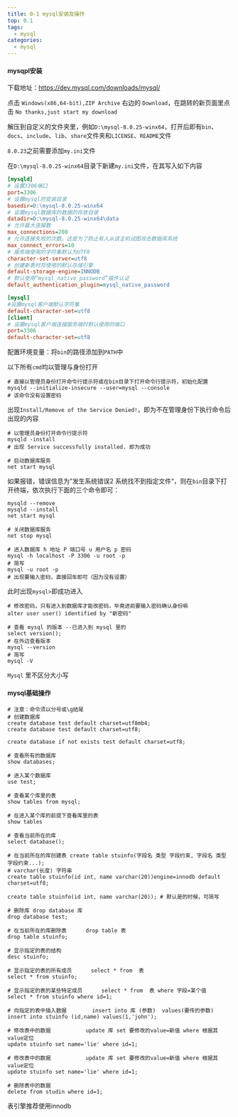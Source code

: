 ```yaml
---
title: 0-1 mysql安装及操作
top: 0.1
tags:
  - mysql
categories:
  - mysql
---
```


<h4>mysqpl安装</h4>

下载地址：https://dev.mysql.com/downloads/mysql/

点击 `Windows(x86,64-bit),ZIP Archive` 右边的 `Download`，在跳转的新页面里点击 `No thanks,just start my download`

解压到自定义的文件夹里，例如`D:\mysql-8.0.25-winx64`，打开后即有`bin`、`docs`、`include`、`lib`、`share`文件夹和`LICENSE`、`README`文件

`8.0.23`之前需要添加`my.ini`文件

在`D:\mysql-8.0.25-winx64`目录下新建`my.ini`文件，在其写入如下内容

```ini
[mysqld]
# 设置3306端口
port=3306
# 设置mysql的安装目录
basedir=D:\mysql-8.0.25-winx64
# 设置mysql数据库的数据的存放目录
datadir=D:\mysql-8.0.25-winx64\data
# 允许最大连接数
max_connections=200
# 允许连接失败的次数。这是为了防止有人从该主机试图攻击数据库系统
max_connect_errors=10
# 服务端使用的字符集默认为UTF8
character-set-server=utf8
# 创建新表时将使用的默认存储引擎
default-storage-engine=INNODB
# 默认使用“mysql_native_password”插件认证
default_authentication_plugin=mysql_native_password

[mysql]
#设置mysql客户端默认字符集
default-character-set=utf8
[client]
# 设置mysql客户端连接服务端时默认使用的端口
port=3306
default-character-set=utf8
```



配置环境变量：将`bin`的路径添加到`PATH`中

以下所有`cmd`均以管理与身份打开

```shell
# 直接以管理员身份打开命令行提示符或在bin目录下打开命令行提示符，初始化配置
mysqld --initialize-insecure --user=mysql --console
# 该命令没有设置密码
```

出现`Install/Remove of the Service Denied!`，即为不在管理身份下执行命令后出现的内容

```shell
# 以管理员身份打开命令行提示符
mysqld -install
# 出现 Service successfully installed. 即为成功
```

```shell
# 启动数据库服务
net start mysql
```

如果报错，错误信息为”发生系统错误2 系统找不到指定文件“，则在`bin`目录下打开终端，依次执行下面的三个命令即可：

```shell
mysqld --remove
mysqld --install
net start mysql
```

```shell
# 关闭数据库服务
net stop mysql
```

```shell
# 进入数据库 h 地址 P 端口号 u 用户名 p 密码
mysql -h localhost -P 3306 -u root -p
# 简写
mysql -u root -p
# 出现要输入密码，直接回车即可（因为没有设置）
```

此时出现`mysql>`即成功进入

```shell
# 修改密码，只有进入到数据库才能改密码，毕竟进前要输入密码确认身份嘛
alter user user() identified by "新密码"
```

```shell
# 查看 mysql 的版本 --已进入到 mysql 里的
select version();
# 在外边查看版本 
mysql --version 
# 简写
mysql -V
```

`Mysql` 里不区分大小写

<h4>mysql基础操作</h4>

```mysql
# 注意：命令须以分号或\g结尾
# 创建数据库
create database test default charset=utf8mb4;
create database test default charset=utf8;

create database if not exists test default charset=utf8;

# 查看所有的数据库
show databases;

# 进入某个数据库
use test;

# 查看某个库里的表
show tables from mysql;

# 在进入某个库的前提下查看库里的表
show tables

# 查看当前所在的库
select database();

# 在当前所在的库创建表 create table stuinfo(字段名 类型 字段约束, 字段名 类型 字段约束...);
# varchar(长度) 字符串
create table stuinfo(id int, name varchar(20))engine=innodb default charset=utf8;

create table stuinfo(id int, name varchar(20)); # 默认是的时候，可简写

# 删除库 drop database 库
drop database test;

# 在当前所在的库删除表      drop table 表
drop table stuinfo;

# 显示指定的表的结构
desc stuinfo;

# 显示指定的表的所有成员      select * from  表
select * from stuinfo;

# 显示指定的表的某些特定成员      select * from  表 where 字段=某个值
select * from stuinfo where id=1;

# 向指定的表中插入数据        insert into 库 (参数)  values(要传的参数)
insert into stuinfo (id,name) values(1,'john');

# 修改表中的数据           update 库 set 要修改的value=新值 where 根据其value定位
update stuinfo set name='lie' where id=1;

# 修改表中的数据           update 库 set 要修改的value=新值 where 根据其value定位
update stuinfo set name='lie' where id=1;

# 删除表中的数据
delete from studin where id=1;
```

表引擎推荐使用innodb
